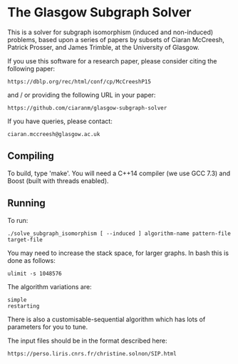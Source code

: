 The Glasgow Subgraph Solver
===========================

This is a solver for subgraph isomorphism (induced and non-induced) problems,
based upon a series of papers by subsets of Ciaran McCreesh, Patrick Prosser,
and James Trimble, at the University of Glasgow.

If you use this software for a research paper, please consider citing the
following paper:

    https://dblp.org/rec/html/conf/cp/McCreeshP15

and / or providing the following URL in your paper:

    https://github.com/ciaranm/glasgow-subgraph-solver

If you have queries, please contact:

    ciaran.mccreesh@glasgow.ac.uk

Compiling
---------

To build, type 'make'. You will need a C++14 compiler (we use GCC 7.3) and
Boost (built with threads enabled).

Running
-------

To run:

    ./solve_subgraph_isomorphism [ --induced ] algorithm-name pattern-file target-file

You may need to increase the stack space, for larger graphs. In bash this is
done as follows:

    ulimit -s 1048576

The algorithm variations are:

    simple
    restarting

There is also a customisable-sequential algorithm which has lots of parameters
for you to tune.

The input files should be in the format described here:

    https://perso.liris.cnrs.fr/christine.solnon/SIP.html

